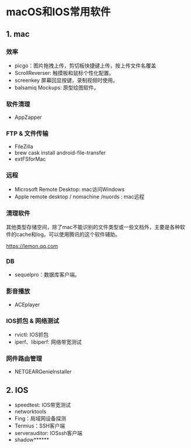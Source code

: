 # macOS和IOS常用软件

## 1. mac

### 效率

* picgo：图片拖拽上传，剪切板快捷键上传，按上传文件名覆盖
* ScrollReverser: 触摸板和鼠标个性化配置。
* screenkey 屏幕回显按键，录制视频时使用。
* balsamiq Mockups: 原型绘图软件。

### 软件清理

* AppZapper

### FTP & 文件传输

* FileZilla
* brew cask install android-file-transfer
* extFSforMac

### 远程

* Microsoft Remote Desktop:  mac访问Windows
* Apple remote desktop / nomachine /nuords :  mac远程

### 清理软件

其他类型存储空间，除了mac不能识别的文件类型或一些文档外，主要是各种软件的cache和log。可以使用腾讯的这个软件辅助。

https://lemon.qq.com

### DB

* sequelpro：数据库客户端。

### 影音播放

* ACEplayer

### IOS抓包 & 网络测试

* rvictl: IOS抓包
* iperf、libiperf: 网络带宽测试

### 网件路由管理

* NETGEARGenieInstaller

## 2. IOS

* speedtest: IOS带宽测试
* networktools
* Fing：局域网设备探测
* Termius：SSH客户端
* serverauditor: IOSssh客户端
* shadow******
